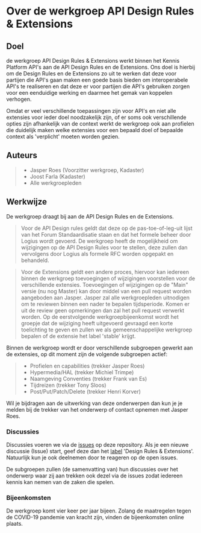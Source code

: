 # Over de werkgroep API Design Rules & Extensions

## Doel
de werkgroep API Design Rules & Extensions werkt binnen het Kennis Platform API's aan de API Design Rules en de Extensions. Ons doel is hierbij om de Design Rules en de Extensions zo uit te werken dat deze voor partijen die API's gaan maken een goede basis bieden om interoperabele API's te realiseren en dat deze er voor partijen die API's gebruiken zorgen voor een eenduidige werking en daarmee het gemak van koppelen verhogen.

Omdat er veel verschillende toepassingen zijn voor API's en niet alle extensies voor ieder doel noodzakelijk zijn, of er soms ook verschillende opties zijn afhankelijk van de context werkt de werkgroep ook aan profielen die duidelijk maken welke extensies voor een bepaald doel of bepaalde context als 'verplicht' moeten worden gezien. 

## Auteurs
> - Jasper Roes (Voorzitter werkgroep, Kadaster)
> - Joost Farla (Kadaster)
> - Alle werkgroepleden

## Werkwijze

De werkgroep draagt bij aan de API Design Rules en de Extensions. 
> Voor de API Design rules geldt dat deze op de pas-toe-of-leg-uit lijst van het Forum Standaardisatie staan en dat het formele beheer door Logius wordt gevoerd. De werkgroep heeft de mogelijkheid om wijzigingen op de API Design Rules voor te stellen, deze zullen dan vervolgens door Logius als formele RFC worden opgepakt en behandeld.

> Voor de Extensions geldt een andere proces, hiervoor kan iedereen binnen de werkgroep toevoegingen of wijzigingen voorstellen voor de verschillende extensies. Toevoegingen of wijzigingen op de "Main" versie (nu nog Master) kan door middel van een pull request worden aangeboden aan Jasper. Jasper zal alle werkgroepleden uitnodigen om te reviewen binnen een nader te bepalen tijdsperiode. Komen er uit de review geen opmerkingen dan zal het pull request verwerkt worden. Op de eerstvolgende werkgroepbijeenkomst wordt het groepje dat de wijziging heeft uitgevoerd gevraagd een korte toelichting te geven en zullen we als gemeenschappelijke werkgroep bepalen of de extensie het label 'stable' krijgt.

Binnen de werkgroep wordt er door verschillende subgroepen gewerkt aan de extensies, op dit moment zijn de volgende subgroepen actief:
> - Profielen en capabilities (trekker Jasper Roes)
> - Hypermedia/HAL (trekker Michiel Trimpe)
> - Naamgeving Conventies (trekker Frank van Es)
> - Tijdreizen (trekker Tony Sloos)
> - Post/Put/Patch/Delete (trekker Henri Korver)

Wil je bijdragen aan de uitwerking van deze onderwerpen dan kun je je melden bij de trekker van het onderwerp of contact opnemen met Jasper Roes.

### Discussies

Discussies voeren we via de [issues](https://github.com/Geonovum/KP-APIs/issues) op deze repository. Als je een nieuwe discussie (Issue) start, geef deze dan het [label](https://github.com/Geonovum/KP-APIs/labels) 'Design Rules & Extensions'. Natuurlijk kun je ook deelnemen door te reageren op de open issues.

De subgroepen zullen (de samenvatting van) hun discussies over het onderwerp waar zij aan trekken ook dezel via de issues zodat iedereen kennis kan nemen van de zaken die spelen.

### Bijeenkomsten

De werkgroep komt vier keer per jaar bijeen. Zolang de maatregelen tegen de COVID-19 pandemie van kracht zijn, vinden de bijeenkomsten online plaats.

